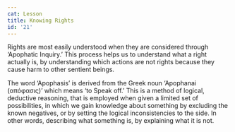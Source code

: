 ```yaml
---
cat: Lesson
title: Knowing Rights
id: '21'
---
```


Rights are most easily understood when they are considered through ‘Apophatic Inquiry.’ This process helps us to understand what a right actually is, by understanding which actions are not rights because they cause harm to other sentient beings.

The word ‘Apophasis’ is derived from the Greek noun ‘Apophanai (απόφασις)’ which means ‘to Speak off.’ This is a method of logical, deductive reasoning, that is employed when given a limited set of possibilities, in which we gain knowledge about something by excluding the known negatives, or by setting the logical inconsistencies to the side. In other words, describing what something is, by explaining what it is not.